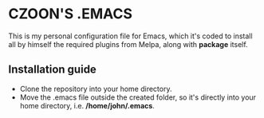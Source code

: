 # CZOON'S .EMACS

This is my personal configuration file for Emacs, which it's coded to install all by himself the required plugins from Melpa, along with **package** itself. 

## Installation guide

 - Clone the repository into your home directory.
 - Move the .emacs file outside the created folder, so it's directly into your home directory, i.e. **/home/john/.emacs**.

